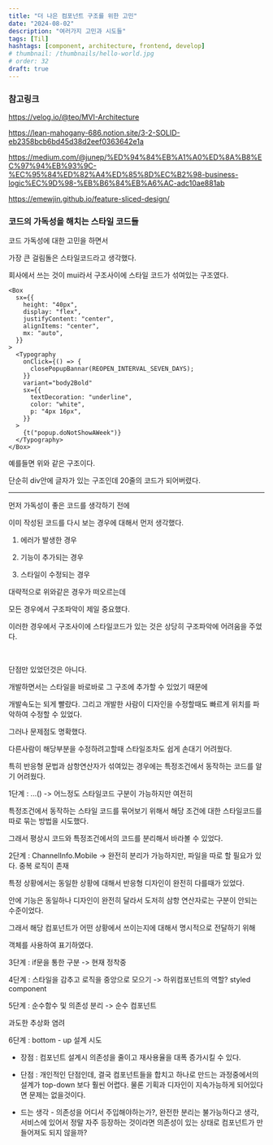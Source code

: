 ```yaml
---
title: "더 나은 컴포넌트 구조를 위한 고민"
date: "2024-08-02"
description: "여러가지 고민과 시도들"
tags: [Til]
hashtags: [component, architecture, frontend, develop]
# thumbnail: /thumbnails/hello-world.jpg
# order: 32
draft: true
---
```


### 참고링크

https://velog.io/@teo/MVI-Architecture

https://lean-mahogany-686.notion.site/3-2-SOLID-eb2358bcb6bd45d38d2eef0363642e1a

https://medium.com/@junep/%ED%94%84%EB%A1%A0%ED%8A%B8%EC%97%94%EB%93%9C-%EC%95%84%ED%82%A4%ED%85%8D%EC%B2%98-business-logic%EC%9D%98-%EB%B6%84%EB%A6%AC-adc10ae881ab

https://emewjin.github.io/feature-sliced-design/

### 코드의 가독성을 해치는 스타일 코드들

코드 가독성에 대한 고민을 하면서

가장 큰 걸림돌은 스타일코드라고 생각했다.

회사에서 쓰는 것이 mui라서 구조사이에 스타일 코드가 섞여있는 구조였다.

```tsx
<Box
  sx={{
    height: "40px",
    display: "flex",
    justifyContent: "center",
    alignItems: "center",
    mx: "auto",
  }}
>
  <Typography
    onClick={() => {
      closePopupBannar(REOPEN_INTERVAL_SEVEN_DAYS);
    }}
    variant="body2Bold"
    sx={{
      textDecoration: "underline",
      color: "white",
      p: "4px 16px",
    }}
  >
    {t("popup.doNotShowAWeek")}
  </Typography>
</Box>
```

예를들면 위와 같은 구조이다.

단순히 div안에 글자가 있는 구조인데 20줄의 코드가 되어버렸다.

---

먼저 가독성이 좋은 코드를 생각하기 전에

이미 작성된 코드를 다시 보는 경우에 대해서 먼저 생각했다.

1. 에러가 발생한 경우

2. 기능이 추가되는 경우

3. 스타일이 수정되는 경우

대략적으로 위와같은 경우가 떠오르는데

모든 경우에서 구조파악이 제일 중요했다.

이러한 경우에서 구조사이에 스타일코드가 있는 것은 상당히 구조파악에 어려움을 주었다.

<br/>

단점만 있었던것은 아니다.

개발하면서는 스타일을 바로바로 그 구조에 추가할 수 있었기 때문에

개발속도는 되게 빨랐다. 그리고 개발한 사람이 디자인을 수정할때도 빠르게 위치를 파악하여 수정할 수 있었다.

그러나 문제점도 명확했다.

다른사람이 해당부분을 수정하려고할때 스타일조차도 쉽게 손대기 어려웠다.

특히 반응형 문법과 삼항연산자가 섞여있는 경우에는 특정조건에서 동작하는 코드를 알기 어려웠다.

1단계 : ...() -> 어느정도 스타일코드 구분이 가능하지만 여전히

특정조건에서 동작하는 스타일 코드를 묶어보기 위해서 해당 조건에 대한 스타일코드를 따로 묶는 방법을 시도했다.

그래서 평상시 코드와 특정조건에서의 코드를 분리해서 바라볼 수 있었다.

2단계 : ChannelInfo.Mobile -> 완전히 분리가 가능하지만, 파일을 따로 할 필요가 있다. 중복 로직이 존재

특정 상황에서는 동일한 상황에 대해서 반응형 디자인이 완전히 다를때가 있었다.

안에 기능은 동일하나 디자인이 완전히 달라서 도저히 삼항 연산자로는 구분이 안되는 수준이었다.

그래서 해당 컴포넌트가 어떤 상황에서 쓰이는지에 대해서 명시적으로 전달하기 위해

객체를 사용하여 표기하였다.

3단계 : if문을 통한 구분 -> 현재 정착중

4단계 : 스타일을 감추고 로직을 중앙으로 모으기 -> 하위컴포넌트의 역할? styled component

5단계 : 순수함수 및 의존성 분리 -> 순수 컴포넌트

과도한 추상화 염려

6단계 : bottom - up 설계 시도

- 장점 : 컴포넌트 설계시 의존성을 줄이고 재사용율을 대폭 증가시킬 수 있다.

- 단점 : 개인적인 단점인데, 결국 컴포넌트들을 합치고 하나로 만드는 과정중에서의 설계가 top-down 보다 훨씬 어렵다. 물론 기획과 디자인이 지속가능하게 되어있다면 문제는 없을것이다.

- 드는 생각 - 의존성을 어디서 주입해야하는가?, 완전한 분리는 불가능하다고 생각, 서비스에 있어서 정말 자주 등장하는 것이라면 의존성이 있는 상태로 컴포넌트가 만들어져도 되지 않을까?
